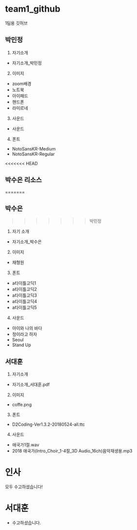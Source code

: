 # team1_github
1팀용 깃허브

## 박민정
1. 자기소개
- 자기소개_박민정
2. 이미지
- zoom배경
- 노트북
- 아이패드
- 핸드폰
- 라미르네
3. 사운드
- 사운드
4. 폰트
- NotoSansKR-Medium
- NotoSansKR-Regular


<<<<<<< HEAD
## 박수은 리소스
=======
## 박수은
>>>>>>> 박민정
1. 자기 소개
- 자기소개_박수은
2. 이미지
- 채형원
3. 폰트
- a타이틀고딕1
- a타이틀고딕2
- a타이틀고딕3
- a타이틀고딕4
- a타이틀고딕5
4. 사운드
- 아이와 나의 바다
- 정이라고 하자
- Seoul
- Stand Up


## 서대훈
1. 자기소개
- 자기소개_서대훈.pdf
2. 이미지
- coffe.png
3. 폰트
- D2Coding-Ver1.3.2-20180524-all.ttc<br>
4. 사운드
- 애국가1절.wav
- 2018 애국가(Intro_Choir_1-4절_3D Audio_16ch)음악재생용.mp3


# 인사
모두 수고하셨습니다!

# 서대훈
- 수고하셨습니다.
